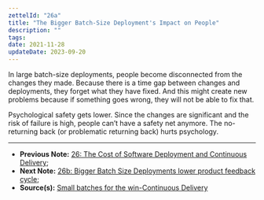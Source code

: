 ```yaml
---
zettelId: "26a"
title: "The Bigger Batch-Size Deployment's Impact on People"
description: ""
tags:
date: 2021-11-28
updateDate: 2023-09-20
---
```


In large batch-size deployments, people become disconnected from the changes they made. Because there is a time gap between changes and deployments, they forget what they have fixed. And this might create new problems because if something goes wrong, they will not be able to fix that.

Psychological safety gets lower. Since the changes are significant and the risk of failure is high, people can’t have a safety net anymore. The no-returning back (or problematic returning back) hurts psychology.

---

- **Previous Note:** [26: The Cost of Software Deployment and Continuous Delivery](/notes/26/);
- **Next Note:** [26b: Bigger Batch Size Deployments lower product feedback cycle](/notes/26b);
- **Source(s):** [Small batches for the win-Continuous Delivery](https://www.eferro.net/2021/01/small-batches-for-win-continuous.html)
